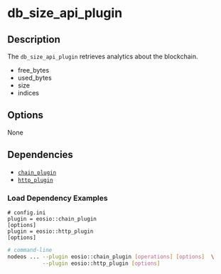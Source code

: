 # db_size_api_plugin

## Description

The `db_size_api_plugin` retrieves analytics about the blockchain.

* free_bytes
* used_bytes
* size
* indices

<!--
## Usage

```console
# Not available
```
-->

## Options

None

## Dependencies

* [`chain_plugin`](../chain_plugin/index.md)
* [`http_plugin`](../http_plugin/index.md)

### Load Dependency Examples

```console
# config.ini
plugin = eosio::chain_plugin
[options]
plugin = eosio::http_plugin
[options]
```
```sh
# command-line
nodeos ... --plugin eosio::chain_plugin [operations] [options]  \
           --plugin eosio::http_plugin [options]
```

